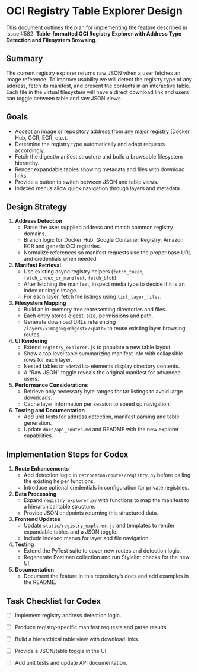 # OCI Registry Table Explorer Design

This document outlines the plan for implementing the feature described in issue #582: **Table-formatted OCI Registry Explorer with Address Type Detection and Filesystem Browsing**.

## Summary
The current registry explorer returns raw JSON when a user fetches an image reference. To improve usability we will detect the registry type of any address, fetch its manifest, and present the contents in an interactive table. Each file in the virtual filesystem will have a direct download link and users can toggle between table and raw JSON views.

## Goals
- Accept an image or repository address from any major registry (Docker Hub, GCR, ECR, etc.).
- Determine the registry type automatically and adapt requests accordingly.
- Fetch the digest/manifest structure and build a browsable filesystem hierarchy.
- Render expandable tables showing metadata and files with download links.
- Provide a button to switch between JSON and table views.
- Indexed menus allow quick navigation through layers and metadata.

## Design Strategy
1. **Address Detection**
   - Parse the user supplied address and match common registry domains.
   - Branch logic for Docker Hub, Google Container Registry, Amazon ECR and generic OCI registries.
   - Normalize references so manifest requests use the proper base URL and credentials when needed.
2. **Manifest Retrieval**
   - Use existing async registry helpers (`fetch_token`, `fetch_index_or_manifest`, `fetch_blob`).
   - After fetching the manifest, inspect media type to decide if it is an index or single image.
   - For each layer, fetch file listings using `list_layer_files`.
3. **Filesystem Mapping**
   - Build an in-memory tree representing directories and files.
   - Each entry stores digest, size, permissions and path.
   - Generate download URLs referencing `/layers/<image>@<digest>/<path>` to reuse existing layer browsing routes.
4. **UI Rendering**
   - Extend `registry_explorer.js` to populate a new table layout.
   - Show a top level table summarizing manifest info with collapsible rows for each layer.
   - Nested tables or `<details>` elements display directory contents.
   - A “Raw JSON” toggle reveals the original manifest for advanced users.
5. **Performance Considerations**
   - Retrieve only necessary byte ranges for tar listings to avoid large downloads.
   - Cache layer information per session to speed up navigation.
6. **Testing and Documentation**
   - Add unit tests for address detection, manifest parsing and table generation.
   - Update `docs/api_routes.md` and README with the new explorer capabilities.

## Implementation Steps for Codex
1. **Route Enhancements**
   - Add detection logic in `retrorecon/routes/registry.py` before calling the existing helper functions.
   - Introduce optional credentials in configuration for private registries.
2. **Data Processing**
   - Expand `registry_explorer.py` with functions to map the manifest to a hierarchical table structure.
   - Provide JSON endpoints returning this structured data.
3. **Frontend Updates**
   - Update `static/registry_explorer.js` and templates to render expandable tables and a JSON toggle.
   - Include indexed menus for layer and file navigation.
4. **Testing**
   - Extend the PyTest suite to cover new routes and detection logic.
   - Regenerate Postman collection and run Stylelint checks for the new UI.
5. **Documentation**
   - Document the feature in this repository’s docs and add examples in the README.

## Task Checklist for Codex
- [ ] Implement registry address detection logic.
- [ ] Produce registry-specific manifest requests and parse results.
- [ ] Build a hierarchical table view with download links.
- [ ] Provide a JSON/table toggle in the UI.
- [ ] Add unit tests and update API documentation.

